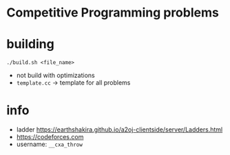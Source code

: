 # Competitive Programming problems

# building
`./build.sh <file_name>`
* not build with optimizations
* `template.cc` -> template for all problems


# info
* ladder https://earthshakira.github.io/a2oj-clientside/server/Ladders.html
* https://codeforces.com
* username: `__cxa_throw`
